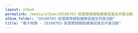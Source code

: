 ```yaml
---
layout: album
permalink: /media/album/20180703-慈雲關懷據點健康促進及共餐活動
album_folder: "20180703-慈雲關懷據點健康促進及共餐活動"
title: "電子相簿 - 20180703-慈雲關懷據點健康促進及共餐活動"
---
```

